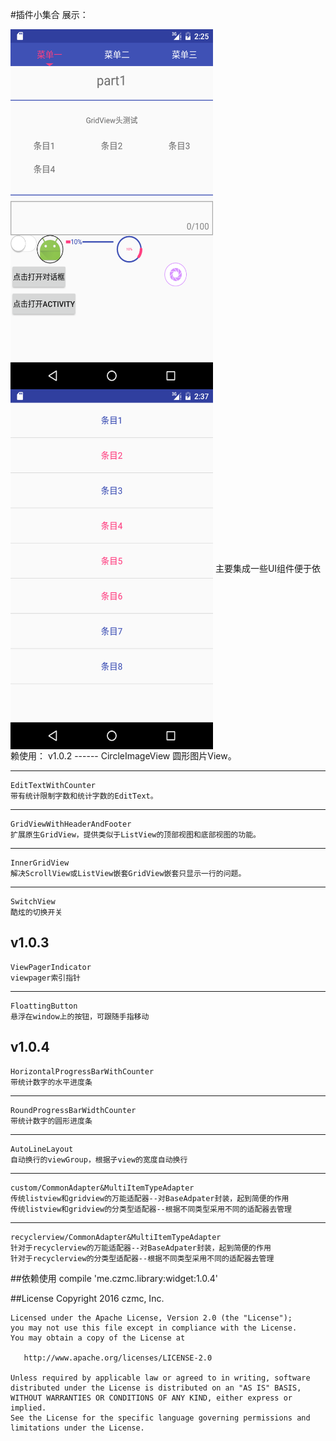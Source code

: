 #插件小集合
展示：

<img src="/preview/Screenshot1.png" width = "324" height = "576" alt="图片1" align=center />
<img src="/preview/Screenshot2.png" width = "324" height = "576" alt="图片2" align=center />
主要集成一些UI组件便于依赖使用：
v1.0.2
------
    CircleImageView
    圆形图片View。

------
    EditTextWithCounter
    带有统计限制字数和统计字数的EditText。

------
    GridViewWithHeaderAndFooter
    扩展原生GridView，提供类似于ListView的顶部视图和底部视图的功能。

--------
    InnerGridView
    解决ScrollView或ListView嵌套GridView嵌套只显示一行的问题。

--------
    SwitchView
    酷炫的切换开关
 v1.0.3  
--------
    ViewPagerIndicator
    viewpager索引指针
    
--------
    FloattingButton
    悬浮在window上的按钮，可跟随手指移动
v1.0.4  
--------
    HorizontalProgressBarWithCounter
    带统计数字的水平进度条
--------
    RoundProgressBarWidthCounter
    带统计数字的圆形进度条
---------
    AutoLineLayout
    自动换行的viewGroup，根据子view的宽度自动换行
----------
    custom/CommonAdapter&MultiItemTypeAdapter
    传统listview和gridview的万能适配器--对BaseAdpater封装，起到简便的作用
    传统listview和gridview的分类型适配器--根据不同类型采用不同的适配器去管理
----------
    recyclerview/CommonAdapter&MultiItemTypeAdapter   
    针对于recyclerview的万能适配器--对BaseAdpater封装，起到简便的作用
    针对于recyclerview的分类型适配器--根据不同类型采用不同的适配器去管理

##依赖使用
    compile 'me.czmc.library:widget:1.0.4'

##License
    Copyright 2016 czmc, Inc.
    
    Licensed under the Apache License, Version 2.0 (the "License");
    you may not use this file except in compliance with the License.
    You may obtain a copy of the License at
    
       http://www.apache.org/licenses/LICENSE-2.0
    
    Unless required by applicable law or agreed to in writing, software
    distributed under the License is distributed on an "AS IS" BASIS,
    WITHOUT WARRANTIES OR CONDITIONS OF ANY KIND, either express or implied.
    See the License for the specific language governing permissions and
    limitations under the License.
